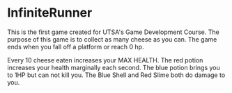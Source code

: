 # InfiniteRunner

This is the first game created for UTSA's Game Development Course.
The purpose of this game is to collect as many cheese as you can.
The game ends when you fall off a platform or reach 0 hp.

Every 10 cheese eaten increases your MAX HEALTH.
The red potion increases your health marginally each second. 
The blue potion brings you to 1HP but can not kill you.
The Blue Shell and Red Slime both do damage to you. 
